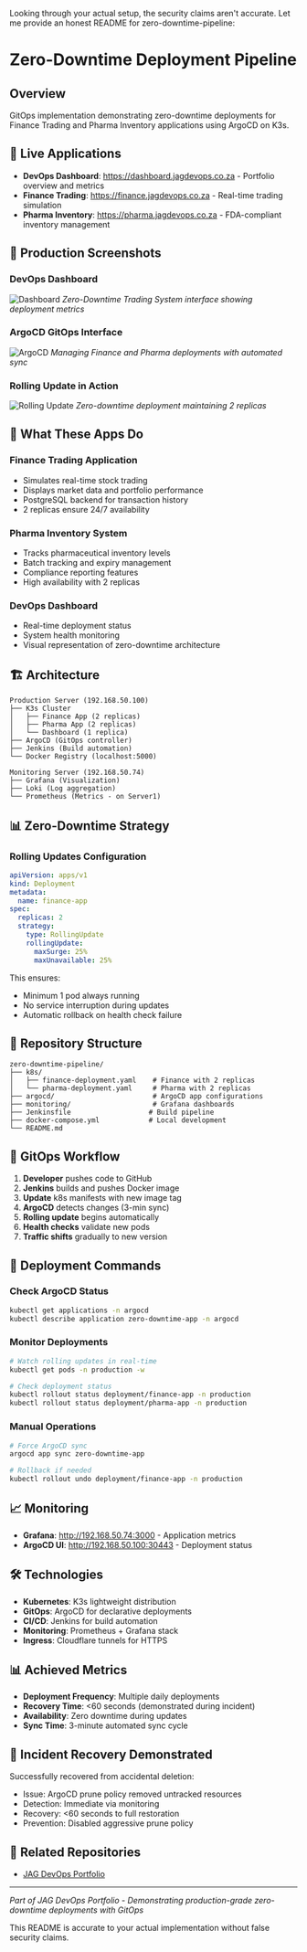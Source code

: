 Looking through your actual setup, the security claims aren't accurate. Let me provide an honest README for zero-downtime-pipeline:

# Zero-Downtime Deployment Pipeline

## Overview

GitOps implementation demonstrating zero-downtime deployments for Finance Trading and Pharma Inventory applications using ArgoCD on K3s.

## 🚀 Live Applications

- **DevOps Dashboard**: https://dashboard.jagdevops.co.za - Portfolio overview and metrics
- **Finance Trading**: https://finance.jagdevops.co.za - Real-time trading simulation
- **Pharma Inventory**: https://pharma.jagdevops.co.za - FDA-compliant inventory management

## 📸 Production Screenshots

### DevOps Dashboard
![Dashboard](docs/screenshots/dashboard.png)
*Zero-Downtime Trading System interface showing deployment metrics*

### ArgoCD GitOps Interface
![ArgoCD](docs/screenshots/argocd.png)
*Managing Finance and Pharma deployments with automated sync*

### Rolling Update in Action
![Rolling Update](docs/screenshots/rolling-update.png)
*Zero-downtime deployment maintaining 2 replicas*

## 🎯 What These Apps Do

### Finance Trading Application
- Simulates real-time stock trading
- Displays market data and portfolio performance
- PostgreSQL backend for transaction history
- 2 replicas ensure 24/7 availability

### Pharma Inventory System
- Tracks pharmaceutical inventory levels
- Batch tracking and expiry management
- Compliance reporting features
- High availability with 2 replicas

### DevOps Dashboard
- Real-time deployment status
- System health monitoring
- Visual representation of zero-downtime architecture

## 🏗️ Architecture

```
Production Server (192.168.50.100)
├── K3s Cluster
│   ├── Finance App (2 replicas)
│   ├── Pharma App (2 replicas)
│   └── Dashboard (1 replica)
├── ArgoCD (GitOps controller)
├── Jenkins (Build automation)
└── Docker Registry (localhost:5000)

Monitoring Server (192.168.50.74)
├── Grafana (Visualization)
├── Loki (Log aggregation)
└── Prometheus (Metrics - on Server1)
```

## 📊 Zero-Downtime Strategy

### Rolling Updates Configuration
```yaml
apiVersion: apps/v1
kind: Deployment
metadata:
  name: finance-app
spec:
  replicas: 2
  strategy:
    type: RollingUpdate
    rollingUpdate:
      maxSurge: 25%
      maxUnavailable: 25%
```

This ensures:
- Minimum 1 pod always running
- No service interruption during updates
- Automatic rollback on health check failure

## 📁 Repository Structure

```
zero-downtime-pipeline/
├── k8s/
│   ├── finance-deployment.yaml    # Finance with 2 replicas
│   └── pharma-deployment.yaml     # Pharma with 2 replicas
├── argocd/                        # ArgoCD app configurations
├── monitoring/                    # Grafana dashboards
├── Jenkinsfile                   # Build pipeline
├── docker-compose.yml            # Local development
└── README.md
```

## 🔄 GitOps Workflow

1. **Developer** pushes code to GitHub
2. **Jenkins** builds and pushes Docker image
3. **Update** k8s manifests with new image tag
4. **ArgoCD** detects changes (3-min sync)
5. **Rolling update** begins automatically
6. **Health checks** validate new pods
7. **Traffic shifts** gradually to new version

## 🚀 Deployment Commands

### Check ArgoCD Status
```bash
kubectl get applications -n argocd
kubectl describe application zero-downtime-app -n argocd
```

### Monitor Deployments
```bash
# Watch rolling updates in real-time
kubectl get pods -n production -w

# Check deployment status
kubectl rollout status deployment/finance-app -n production
kubectl rollout status deployment/pharma-app -n production
```

### Manual Operations
```bash
# Force ArgoCD sync
argocd app sync zero-downtime-app

# Rollback if needed
kubectl rollout undo deployment/finance-app -n production
```

## 📈 Monitoring

- **Grafana**: http://192.168.50.74:3000 - Application metrics
- **ArgoCD UI**: http://192.168.50.100:30443 - Deployment status

## 🛠️ Technologies

- **Kubernetes**: K3s lightweight distribution
- **GitOps**: ArgoCD for declarative deployments
- **CI/CD**: Jenkins for build automation
- **Monitoring**: Prometheus + Grafana stack
- **Ingress**: Cloudflare tunnels for HTTPS

## 📊 Achieved Metrics

- **Deployment Frequency**: Multiple daily deployments
- **Recovery Time**: <60 seconds (demonstrated during incident)
- **Availability**: Zero downtime during updates
- **Sync Time**: 3-minute automated sync cycle

## 🚨 Incident Recovery Demonstrated

Successfully recovered from accidental deletion:
- Issue: ArgoCD prune policy removed untracked resources
- Detection: Immediate via monitoring
- Recovery: <60 seconds to full restoration
- Prevention: Disabled aggressive prune policy

## 🔗 Related Repositories

- [JAG DevOps Portfolio](https://github.com/GABRIELS562)

---
*Part of JAG DevOps Portfolio - Demonstrating production-grade zero-downtime deployments with GitOps*

This README is accurate to your actual implementation without false security claims.
